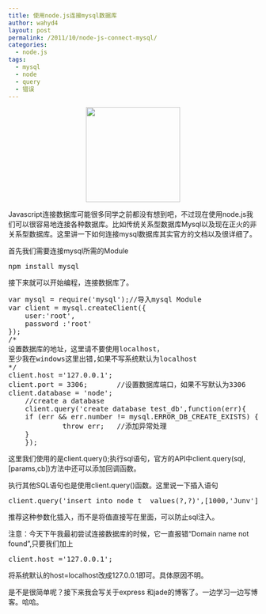 ```yaml
---
title: 使用node.js连接mysql数据库
author: wahyd4
layout: post
permalink: /2011/10/node-js-connect-mysql/
categories:
  - node.js
tags:
  - mysql
  - node
  - query
  - 错误
---
```

<p style="text-align: center;">
  <a href="http://junv-wordpress.stor.sinaapp.com/uploads/2011/10/1036320.png"><img class="aligncenter size-medium wp-image-1778" title="1036320" src="http://junv-wordpress.stor.sinaapp.com/uploads/2011/10/1036320-296x300.png" alt="" width="190" height="192" /></a>
</p>

Javascript连接数据库可能很多同学之前都没有想到吧，不过现在使用node.js我们可以很容易地连接各种数据库。比如传统关系型数据库Mysql以及现在正火的非关系型数据库。这里讲一下如何连接mysql数据库其实官方的文档以及很详细了。

首先我们需要连接mysql所需的Module

<pre class="brush: jscript; title: ; notranslate" title="">npm install mysql</pre>

接下来就可以开始编程，连接数据库了。

<pre class="brush: jscript; title: ; notranslate" title="">var mysql = require('mysql');//导入mysql Module
var client = mysql.createClient({
	user:'root',
	password :'root'
});
/*
设置数据库的地址，这里请不要使用localhost，
至少我在windows这里出错,如果不写系统默认为localhost
*/
client.host ='127.0.0.1';
client.port = 3306;       //设置数据库端口，如果不写默认为3306
client.database = 'node';
	//create a database
	client.query('create database test_db',function(err){
	if (err &amp;&amp; err.number != mysql.ERROR_DB_CREATE_EXISTS) {
             throw err;   //添加异常处理
	}
	});
</pre>

这里我们使用的是client.query();执行sql语句，官方的API中client.query(sql,[params,cb])方法中还可以添加回调函数。

执行其他SQL语句也是使用client.query()函数。这里说一下插入语句

<pre class="brush: jscript; title: ; notranslate" title="">client.query('insert into node_t  values(?,?)',[1000,'Junv']  );</pre>

推荐这种参数化插入，而不是将值直接写在里面，可以防止sql注入。

注意：今天下午我最初尝试连接数据库的时候，它一直报错“Domain name not found”,只要我们加上

<pre class="brush: jscript; title: ; notranslate" title="">client.host ='127.0.0.1';</pre>

将系统默认的host=localhost改成127.0.0.1即可。具体原因不明。

是不是很简单呢？接下来我会写关于express 和jade的博客了。一边学习一边写博客。哈哈。